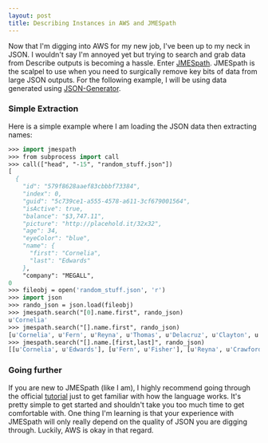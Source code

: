 ```yaml
---
layout: post
title: Describing Instances in AWS and JMESpath
---
```


Now that I'm digging into AWS for my new job, I've been up to my neck in JSON.  I wouldn't say I'm annoyed yet but trying to search and grab data from Describe outputs is becoming a hassle. Enter [JMESpath](http://jmespath.org/).  JMESpath is the scalpel to use when you need to surgically remove key bits of data from large JSON outputs. For the following example, I will be using data generated using [JSON-Generator](http://json-generator.com).

### Simple Extraction

Here is a simple example where I am loading the JSON data then extracting names:

```p
>>> import jmespath
>>> from subprocess import call
>>> call(["head", "-15", "random_stuff.json"])
[
  {
    "id": "579f8628aaef83cbbbf73384",
    "index": 0,
    "guid": "5c739ce1-a555-4578-a611-3cf679001564",
    "isActive": true,
    "balance": "$3,747.11",
    "picture": "http://placehold.it/32x32",
    "age": 34,
    "eyeColor": "blue",
    "name": {
      "first": "Cornelia",
      "last": "Edwards"
    },
    "company": "MEGALL",
0
>>> fileobj = open('random_stuff.json', 'r')
>>> import json
>>> rando_json = json.load(fileobj)
>>> jmespath.search("[0].name.first", rando_json)
u'Cornelia'
>>> jmespath.search("[].name.first", rando_json)
[u'Cornelia', u'Fern', u'Reyna', u'Thomas', u'Delacruz', u'Clayton', u'Nola']
>>> jmespath.search("[].name.[first,last]", rando_json)
[[u'Cornelia', u'Edwards'], [u'Fern', u'Fisher'], [u'Reyna', u'Crawford'], [u'Thomas', u'Sims'], [u'Delacruz', u'Owens'], [u'Clayton', u'Robertson'], [u'Nola', u'Lott']]
```

### Going further

If you are new to JMESpath (like I am), I highly recommend going through the official [tutorial](http://jmespath.org/tutorial.html) just to get familiar with how the language works.  It's pretty simple to get started and shouldn't take you too much time to get comfortable with.  One thing I'm learning is that your experience with JMESpath will only really depend on the quality of JSON you are digging through.  Luckily, AWS is okay in that regard.
